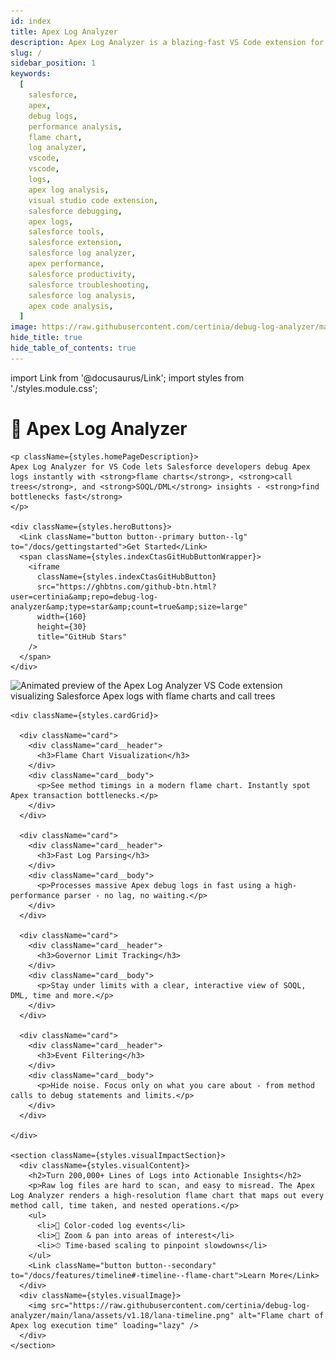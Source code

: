 ```yaml
---
id: index
title: Apex Log Analyzer
description: Apex Log Analyzer is a blazing-fast VS Code extension for Salesforce. Visualize and debug Apex logs with interactive flame charts, dynamic call trees, and detailed SOQL/DML breakdowns. Identify performance bottlenecks, gain deep transaction insights and optimize slow Apex.
slug: /
sidebar_position: 1
keywords:
  [
    salesforce,
    apex,
    debug logs,
    performance analysis,
    flame chart,
    log analyzer,
    vscode,
    vscode,
    logs,
    apex log analysis,
    visual studio code extension,
    salesforce debugging,
    apex logs,
    salesforce tools,
    salesforce extension,
    salesforce log analyzer,
    apex performance,
    salesforce productivity,
    salesforce troubleshooting,
    salesforce log analysis,
    apex code analysis,
  ]
image: https://raw.githubusercontent.com/certinia/debug-log-analyzer/main/lana/assets/v1.18/lana-timeline.png
hide_title: true
hide_table_of_contents: true
---
```


import Link from '@docusaurus/Link';
import styles from './styles.module.css';

<div className={styles.homePage}>
  <div>
    <h1 classname={styles.homePageHeader}>🚀 Apex Log Analyzer</h1>

    <p className={styles.homePageDescription}>
    Apex Log Analyzer for VS Code lets Salesforce developers debug Apex logs instantly with <strong>flame charts</strong>, <strong>call trees</strong>, and <strong>SOQL/DML</strong> insights - <strong>find bottlenecks fast</strong>
    </p>

    <div className={styles.heroButtons}>
      <Link className="button button--primary button--lg" to="/docs/gettingstarted">Get Started</Link>
      <span className={styles.indexCtasGitHubButtonWrapper}>
        <iframe
          className={styles.indexCtasGitHubButton}
          src="https://ghbtns.com/github-btn.html?user=certinia&amp;repo=debug-log-analyzer&amp;type=star&amp;count=true&amp;size=large"
          width={160}
          height={30}
          title="GitHub Stars"
        />
      </span>
    </div>

  </div>

<img
  src="https://raw.githubusercontent.com/certinia/debug-log-analyzer/main/lana/assets/v1.18/lana-preview.gif"
  alt="Animated preview of the Apex Log Analyzer VS Code extension visualizing Salesforce Apex logs with flame charts and call trees"
  className={styles.previewImg}
  loading="lazy"
  />

  <div className={styles.featureOverview}>
  <div/>

    <div className={styles.cardGrid}>

      <div className="card">
        <div className="card__header">
          <h3>Flame Chart Visualization</h3>
        </div>
        <div className="card__body">
          <p>See method timings in a modern flame chart. Instantly spot Apex transaction bottlenecks.</p>
        </div>
      </div>

      <div className="card">
        <div className="card__header">
          <h3>Fast Log Parsing</h3>
        </div>
        <div className="card__body">
          <p>Processes massive Apex debug logs in fast using a high-performance parser - no lag, no waiting.</p>
        </div>
      </div>

      <div className="card">
        <div className="card__header">
          <h3>Governor Limit Tracking</h3>
        </div>
        <div className="card__body">
          <p>Stay under limits with a clear, interactive view of SOQL, DML, time and more.</p>
        </div>
      </div>

      <div className="card">
        <div className="card__header">
          <h3>Event Filtering</h3>
        </div>
        <div className="card__body">
          <p>Hide noise. Focus only on what you care about - from method calls to debug statements and limits.</p>
        </div>
      </div>

    </div>

    <section className={styles.visualImpactSection}>
      <div className={styles.visualContent}>
        <h2>Turn 200,000+ Lines of Logs into Actionable Insights</h2>
        <p>Raw log files are hard to scan, and easy to misread. The Apex Log Analyzer renders a high-resolution flame chart that maps out every method call, time taken, and nested operations.</p>
        <ul>
          <li>🌈 Color-coded log events</li>
          <li>🔎 Zoom & pan into areas of interest</li>
          <li>⏱ Time-based scaling to pinpoint slowdowns</li>
        </ul>
        <Link className="button button--secondary" to="/docs/features/timeline#-timeline--flame-chart">Learn More</Link>
      </div>
      <div className={styles.visualImage}>
        <img src="https://raw.githubusercontent.com/certinia/debug-log-analyzer/main/lana/assets/v1.18/lana-timeline.png" alt="Flame chart of Apex log execution time" loading="lazy" />
      </div>
    </section>

  </div>

</div>
